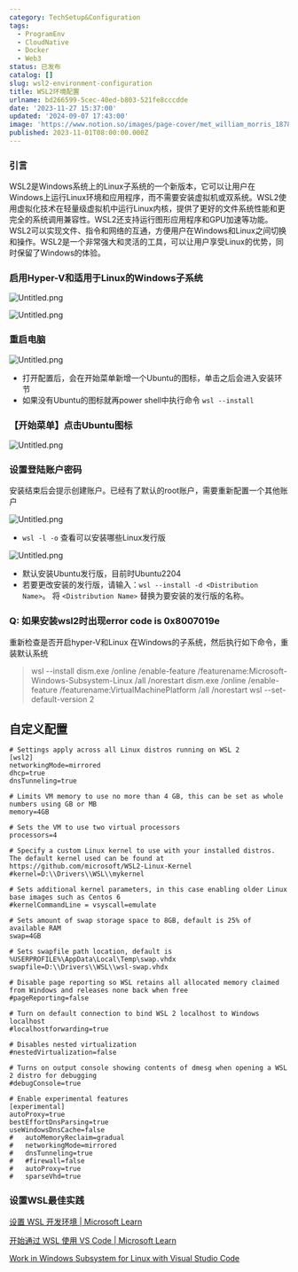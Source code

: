 ```yaml
---
category: TechSetup&Configuration
tags:
  - ProgramEnv
  - CloudNative
  - Docker
  - Web3
status: 已发布
catalog: []
slug: wsl2-environment-configuration
title: WSL2环境配置
urlname: bd266599-5cec-40ed-b803-521fe8cccdde
date: '2023-11-27 15:37:00'
updated: '2024-09-07 17:43:00'
image: 'https://www.notion.so/images/page-cover/met_william_morris_1878.jpg'
published: 2023-11-01T08:00:00.000Z
---
```


### 引言


WSL2是Windows系统上的Linux子系统的一个新版本，它可以让用户在Windows上运行Linux环境和应用程序，而不需要安装虚拟机或双系统。WSL2使用虚拟化技术在轻量级虚拟机中运行Linux内核，提供了更好的文件系统性能和更完全的系统调用兼容性。WSL2还支持运行图形应用程序和GPU加速等功能。WSL2可以实现文件、指令和网络的互通，方便用户在Windows和Linux之间切换和操作。WSL2是一个非常强大和灵活的工具，可以让用户享受Linux的优势，同时保留了Windows的体验。


### 启用Hyper-V和适用于Linux的Windows子系统


![Untitled.png](https://prod-files-secure.s3.us-west-2.amazonaws.com/5d24fe63-e567-4804-86f9-9fdc62e13082/62efe4d1-37d6-4606-a7b8-34dcd63ff38a/Untitled.png?X-Amz-Algorithm=AWS4-HMAC-SHA256&X-Amz-Content-Sha256=UNSIGNED-PAYLOAD&X-Amz-Credential=ASIAZI2LB466U6VYD5RP%2F20250410%2Fus-west-2%2Fs3%2Faws4_request&X-Amz-Date=20250410T213445Z&X-Amz-Expires=3600&X-Amz-Security-Token=IQoJb3JpZ2luX2VjEDMaCXVzLXdlc3QtMiJHMEUCIGvnpnBxr3AKMxHHRBUNfynaxePdRgiF2mmd%2F%2B5v3xS%2BAiEAz2E%2FEvrjEpB8zzlDZwjQ2d8xgY5i2pazOfx4uX8mv%2BUqiAQIrP%2F%2F%2F%2F%2F%2F%2F%2F%2F%2FARAAGgw2Mzc0MjMxODM4MDUiDEtBK09LcJ1roJh2ZSrcA80MRiMAReHJvAh1fpCsnaUE3vC3NU90curHRB%2BoXGfou8dQGc6BC2K2Nugbaf2VOTlhHf7ef2bR4qO8TV24xEna%2F0oXlXrBmPcxmFfSoFSF9SXh6MJrYGkHs%2BNl8UUElyddF7IwvgNLkGA4k9T3G%2Fz6hRiySxzLK4SP4sZuseWgrBOzP6bnDhpkROtjbw0ea5qS%2Biduj8lWtccxpwhisjXYtSZqseVMEP2rLkQcXiRCvsmYa4Z%2FCIqozRB04FJ%2FzQ1fcFADkq52B8B2e1%2F61uovfrKkixCKRMlTDH4Tkx2wM65cR3xAUQRJCOl0Z860bYvWgdMSMKXpAKHXV5z8uzeYR%2F7VkdlqX8bq3Sz%2BAPaOP%2BPefogGkhlHbYaGfjOF3ddUwM5hp6thZUZo38z4BynvKpu7jKT6dVvfMvjvNkgGtP65xezRuZJM8zFb8BXboiJGoaC6EN%2BXxaWlOhhuE%2Fneg1KOQsmVKGIKYDpYLgYRuxz0tolFCvxJ5tEx7s6V77%2Blbd3XzGE8vzpQiWqbB%2FOSWnnDmvpJmGtz%2FVxdr6LAWbkaZFMsnS1CKVes1IdeLoqqzA7mt2GM7d3dd0tl%2BDydQwNco5ROiU36jVfYYzw6QhlP%2FriKNBlQI%2FgDMKmx4L8GOqUBKCrV4DgnpFCJ0lqynREacdIVTMPpRVskHQ0YDewnUreQZGGwELQxnO7sgi3GZeew4rJytMkTMi%2BClxcVpEmexi4sLgJMN%2BtM75Fja%2FyVMZyV25%2FPJ0lr6KnV%2BKxtuQCwWOfRFVPSa%2B3H1fiVrcpUonhf%2FF%2Bt75bn8qy3tooBM4UmjgFlJwFBGHEu%2BSnf4lGj1gH9uO4wq%2BNkrm%2BBjsGIVXBNueHT&X-Amz-Signature=ecea84d76257ca296871055761821407108063e6096815ff683e425ba984c0ba&X-Amz-SignedHeaders=host&x-id=GetObject)


![Untitled.png](https://prod-files-secure.s3.us-west-2.amazonaws.com/5d24fe63-e567-4804-86f9-9fdc62e13082/74866fe6-9ce5-4055-94c5-4900f6f5ff8b/Untitled.png?X-Amz-Algorithm=AWS4-HMAC-SHA256&X-Amz-Content-Sha256=UNSIGNED-PAYLOAD&X-Amz-Credential=ASIAZI2LB466U6VYD5RP%2F20250410%2Fus-west-2%2Fs3%2Faws4_request&X-Amz-Date=20250410T213445Z&X-Amz-Expires=3600&X-Amz-Security-Token=IQoJb3JpZ2luX2VjEDMaCXVzLXdlc3QtMiJHMEUCIGvnpnBxr3AKMxHHRBUNfynaxePdRgiF2mmd%2F%2B5v3xS%2BAiEAz2E%2FEvrjEpB8zzlDZwjQ2d8xgY5i2pazOfx4uX8mv%2BUqiAQIrP%2F%2F%2F%2F%2F%2F%2F%2F%2F%2FARAAGgw2Mzc0MjMxODM4MDUiDEtBK09LcJ1roJh2ZSrcA80MRiMAReHJvAh1fpCsnaUE3vC3NU90curHRB%2BoXGfou8dQGc6BC2K2Nugbaf2VOTlhHf7ef2bR4qO8TV24xEna%2F0oXlXrBmPcxmFfSoFSF9SXh6MJrYGkHs%2BNl8UUElyddF7IwvgNLkGA4k9T3G%2Fz6hRiySxzLK4SP4sZuseWgrBOzP6bnDhpkROtjbw0ea5qS%2Biduj8lWtccxpwhisjXYtSZqseVMEP2rLkQcXiRCvsmYa4Z%2FCIqozRB04FJ%2FzQ1fcFADkq52B8B2e1%2F61uovfrKkixCKRMlTDH4Tkx2wM65cR3xAUQRJCOl0Z860bYvWgdMSMKXpAKHXV5z8uzeYR%2F7VkdlqX8bq3Sz%2BAPaOP%2BPefogGkhlHbYaGfjOF3ddUwM5hp6thZUZo38z4BynvKpu7jKT6dVvfMvjvNkgGtP65xezRuZJM8zFb8BXboiJGoaC6EN%2BXxaWlOhhuE%2Fneg1KOQsmVKGIKYDpYLgYRuxz0tolFCvxJ5tEx7s6V77%2Blbd3XzGE8vzpQiWqbB%2FOSWnnDmvpJmGtz%2FVxdr6LAWbkaZFMsnS1CKVes1IdeLoqqzA7mt2GM7d3dd0tl%2BDydQwNco5ROiU36jVfYYzw6QhlP%2FriKNBlQI%2FgDMKmx4L8GOqUBKCrV4DgnpFCJ0lqynREacdIVTMPpRVskHQ0YDewnUreQZGGwELQxnO7sgi3GZeew4rJytMkTMi%2BClxcVpEmexi4sLgJMN%2BtM75Fja%2FyVMZyV25%2FPJ0lr6KnV%2BKxtuQCwWOfRFVPSa%2B3H1fiVrcpUonhf%2FF%2Bt75bn8qy3tooBM4UmjgFlJwFBGHEu%2BSnf4lGj1gH9uO4wq%2BNkrm%2BBjsGIVXBNueHT&X-Amz-Signature=a3c5bbf62ba3d1107f05a0c0892b988cdbaa1b87ca7fd998880fffdf0516d64b&X-Amz-SignedHeaders=host&x-id=GetObject)


### 重启电脑


![Untitled.png](https://prod-files-secure.s3.us-west-2.amazonaws.com/5d24fe63-e567-4804-86f9-9fdc62e13082/ed8ca255-2fda-4c1b-9b1a-f1896300e8e7/Untitled.png?X-Amz-Algorithm=AWS4-HMAC-SHA256&X-Amz-Content-Sha256=UNSIGNED-PAYLOAD&X-Amz-Credential=ASIAZI2LB466U6VYD5RP%2F20250410%2Fus-west-2%2Fs3%2Faws4_request&X-Amz-Date=20250410T213445Z&X-Amz-Expires=3600&X-Amz-Security-Token=IQoJb3JpZ2luX2VjEDMaCXVzLXdlc3QtMiJHMEUCIGvnpnBxr3AKMxHHRBUNfynaxePdRgiF2mmd%2F%2B5v3xS%2BAiEAz2E%2FEvrjEpB8zzlDZwjQ2d8xgY5i2pazOfx4uX8mv%2BUqiAQIrP%2F%2F%2F%2F%2F%2F%2F%2F%2F%2FARAAGgw2Mzc0MjMxODM4MDUiDEtBK09LcJ1roJh2ZSrcA80MRiMAReHJvAh1fpCsnaUE3vC3NU90curHRB%2BoXGfou8dQGc6BC2K2Nugbaf2VOTlhHf7ef2bR4qO8TV24xEna%2F0oXlXrBmPcxmFfSoFSF9SXh6MJrYGkHs%2BNl8UUElyddF7IwvgNLkGA4k9T3G%2Fz6hRiySxzLK4SP4sZuseWgrBOzP6bnDhpkROtjbw0ea5qS%2Biduj8lWtccxpwhisjXYtSZqseVMEP2rLkQcXiRCvsmYa4Z%2FCIqozRB04FJ%2FzQ1fcFADkq52B8B2e1%2F61uovfrKkixCKRMlTDH4Tkx2wM65cR3xAUQRJCOl0Z860bYvWgdMSMKXpAKHXV5z8uzeYR%2F7VkdlqX8bq3Sz%2BAPaOP%2BPefogGkhlHbYaGfjOF3ddUwM5hp6thZUZo38z4BynvKpu7jKT6dVvfMvjvNkgGtP65xezRuZJM8zFb8BXboiJGoaC6EN%2BXxaWlOhhuE%2Fneg1KOQsmVKGIKYDpYLgYRuxz0tolFCvxJ5tEx7s6V77%2Blbd3XzGE8vzpQiWqbB%2FOSWnnDmvpJmGtz%2FVxdr6LAWbkaZFMsnS1CKVes1IdeLoqqzA7mt2GM7d3dd0tl%2BDydQwNco5ROiU36jVfYYzw6QhlP%2FriKNBlQI%2FgDMKmx4L8GOqUBKCrV4DgnpFCJ0lqynREacdIVTMPpRVskHQ0YDewnUreQZGGwELQxnO7sgi3GZeew4rJytMkTMi%2BClxcVpEmexi4sLgJMN%2BtM75Fja%2FyVMZyV25%2FPJ0lr6KnV%2BKxtuQCwWOfRFVPSa%2B3H1fiVrcpUonhf%2FF%2Bt75bn8qy3tooBM4UmjgFlJwFBGHEu%2BSnf4lGj1gH9uO4wq%2BNkrm%2BBjsGIVXBNueHT&X-Amz-Signature=45badc93a701be9326e46d1a2dc5f5d91623868a6f5199818a13523e3f1fb776&X-Amz-SignedHeaders=host&x-id=GetObject)

- 打开配置后，会在开始菜单新增一个Ubuntu的图标，单击之后会进入安装环节
- 如果没有Ubuntu的图标就再power shell中执行命令 `wsl --install`

### 【开始菜单】点击Ubuntu图标


![Untitled.png](https://prod-files-secure.s3.us-west-2.amazonaws.com/5d24fe63-e567-4804-86f9-9fdc62e13082/d7415a12-f453-43fe-a604-a208d85638a3/Untitled.png?X-Amz-Algorithm=AWS4-HMAC-SHA256&X-Amz-Content-Sha256=UNSIGNED-PAYLOAD&X-Amz-Credential=ASIAZI2LB466U6VYD5RP%2F20250410%2Fus-west-2%2Fs3%2Faws4_request&X-Amz-Date=20250410T213445Z&X-Amz-Expires=3600&X-Amz-Security-Token=IQoJb3JpZ2luX2VjEDMaCXVzLXdlc3QtMiJHMEUCIGvnpnBxr3AKMxHHRBUNfynaxePdRgiF2mmd%2F%2B5v3xS%2BAiEAz2E%2FEvrjEpB8zzlDZwjQ2d8xgY5i2pazOfx4uX8mv%2BUqiAQIrP%2F%2F%2F%2F%2F%2F%2F%2F%2F%2FARAAGgw2Mzc0MjMxODM4MDUiDEtBK09LcJ1roJh2ZSrcA80MRiMAReHJvAh1fpCsnaUE3vC3NU90curHRB%2BoXGfou8dQGc6BC2K2Nugbaf2VOTlhHf7ef2bR4qO8TV24xEna%2F0oXlXrBmPcxmFfSoFSF9SXh6MJrYGkHs%2BNl8UUElyddF7IwvgNLkGA4k9T3G%2Fz6hRiySxzLK4SP4sZuseWgrBOzP6bnDhpkROtjbw0ea5qS%2Biduj8lWtccxpwhisjXYtSZqseVMEP2rLkQcXiRCvsmYa4Z%2FCIqozRB04FJ%2FzQ1fcFADkq52B8B2e1%2F61uovfrKkixCKRMlTDH4Tkx2wM65cR3xAUQRJCOl0Z860bYvWgdMSMKXpAKHXV5z8uzeYR%2F7VkdlqX8bq3Sz%2BAPaOP%2BPefogGkhlHbYaGfjOF3ddUwM5hp6thZUZo38z4BynvKpu7jKT6dVvfMvjvNkgGtP65xezRuZJM8zFb8BXboiJGoaC6EN%2BXxaWlOhhuE%2Fneg1KOQsmVKGIKYDpYLgYRuxz0tolFCvxJ5tEx7s6V77%2Blbd3XzGE8vzpQiWqbB%2FOSWnnDmvpJmGtz%2FVxdr6LAWbkaZFMsnS1CKVes1IdeLoqqzA7mt2GM7d3dd0tl%2BDydQwNco5ROiU36jVfYYzw6QhlP%2FriKNBlQI%2FgDMKmx4L8GOqUBKCrV4DgnpFCJ0lqynREacdIVTMPpRVskHQ0YDewnUreQZGGwELQxnO7sgi3GZeew4rJytMkTMi%2BClxcVpEmexi4sLgJMN%2BtM75Fja%2FyVMZyV25%2FPJ0lr6KnV%2BKxtuQCwWOfRFVPSa%2B3H1fiVrcpUonhf%2FF%2Bt75bn8qy3tooBM4UmjgFlJwFBGHEu%2BSnf4lGj1gH9uO4wq%2BNkrm%2BBjsGIVXBNueHT&X-Amz-Signature=e2a46b55773cfc52eb60daefc4707c9d830971784700084b602ed1f0852bbb72&X-Amz-SignedHeaders=host&x-id=GetObject)


### 设置登陆账户密码


安装结束后会提示创建账户。已经有了默认的root账户，需要重新配置一个其他账户


![Untitled.png](https://prod-files-secure.s3.us-west-2.amazonaws.com/5d24fe63-e567-4804-86f9-9fdc62e13082/bb38a6ce-031e-4122-9787-de509d2240bf/Untitled.png?X-Amz-Algorithm=AWS4-HMAC-SHA256&X-Amz-Content-Sha256=UNSIGNED-PAYLOAD&X-Amz-Credential=ASIAZI2LB466U6VYD5RP%2F20250410%2Fus-west-2%2Fs3%2Faws4_request&X-Amz-Date=20250410T213445Z&X-Amz-Expires=3600&X-Amz-Security-Token=IQoJb3JpZ2luX2VjEDMaCXVzLXdlc3QtMiJHMEUCIGvnpnBxr3AKMxHHRBUNfynaxePdRgiF2mmd%2F%2B5v3xS%2BAiEAz2E%2FEvrjEpB8zzlDZwjQ2d8xgY5i2pazOfx4uX8mv%2BUqiAQIrP%2F%2F%2F%2F%2F%2F%2F%2F%2F%2FARAAGgw2Mzc0MjMxODM4MDUiDEtBK09LcJ1roJh2ZSrcA80MRiMAReHJvAh1fpCsnaUE3vC3NU90curHRB%2BoXGfou8dQGc6BC2K2Nugbaf2VOTlhHf7ef2bR4qO8TV24xEna%2F0oXlXrBmPcxmFfSoFSF9SXh6MJrYGkHs%2BNl8UUElyddF7IwvgNLkGA4k9T3G%2Fz6hRiySxzLK4SP4sZuseWgrBOzP6bnDhpkROtjbw0ea5qS%2Biduj8lWtccxpwhisjXYtSZqseVMEP2rLkQcXiRCvsmYa4Z%2FCIqozRB04FJ%2FzQ1fcFADkq52B8B2e1%2F61uovfrKkixCKRMlTDH4Tkx2wM65cR3xAUQRJCOl0Z860bYvWgdMSMKXpAKHXV5z8uzeYR%2F7VkdlqX8bq3Sz%2BAPaOP%2BPefogGkhlHbYaGfjOF3ddUwM5hp6thZUZo38z4BynvKpu7jKT6dVvfMvjvNkgGtP65xezRuZJM8zFb8BXboiJGoaC6EN%2BXxaWlOhhuE%2Fneg1KOQsmVKGIKYDpYLgYRuxz0tolFCvxJ5tEx7s6V77%2Blbd3XzGE8vzpQiWqbB%2FOSWnnDmvpJmGtz%2FVxdr6LAWbkaZFMsnS1CKVes1IdeLoqqzA7mt2GM7d3dd0tl%2BDydQwNco5ROiU36jVfYYzw6QhlP%2FriKNBlQI%2FgDMKmx4L8GOqUBKCrV4DgnpFCJ0lqynREacdIVTMPpRVskHQ0YDewnUreQZGGwELQxnO7sgi3GZeew4rJytMkTMi%2BClxcVpEmexi4sLgJMN%2BtM75Fja%2FyVMZyV25%2FPJ0lr6KnV%2BKxtuQCwWOfRFVPSa%2B3H1fiVrcpUonhf%2FF%2Bt75bn8qy3tooBM4UmjgFlJwFBGHEu%2BSnf4lGj1gH9uO4wq%2BNkrm%2BBjsGIVXBNueHT&X-Amz-Signature=99e524bca49202fe340c7dc98e9ec78c3a0deebf9c02a4e24b7e8356af122ef9&X-Amz-SignedHeaders=host&x-id=GetObject)

- `wsl -l -o` 查看可以安装哪些Linux发行版

![Untitled.png](https://prod-files-secure.s3.us-west-2.amazonaws.com/5d24fe63-e567-4804-86f9-9fdc62e13082/4b4e5e2f-4e13-4651-8884-559a62c38137/Untitled.png?X-Amz-Algorithm=AWS4-HMAC-SHA256&X-Amz-Content-Sha256=UNSIGNED-PAYLOAD&X-Amz-Credential=ASIAZI2LB466U6VYD5RP%2F20250410%2Fus-west-2%2Fs3%2Faws4_request&X-Amz-Date=20250410T213445Z&X-Amz-Expires=3600&X-Amz-Security-Token=IQoJb3JpZ2luX2VjEDMaCXVzLXdlc3QtMiJHMEUCIGvnpnBxr3AKMxHHRBUNfynaxePdRgiF2mmd%2F%2B5v3xS%2BAiEAz2E%2FEvrjEpB8zzlDZwjQ2d8xgY5i2pazOfx4uX8mv%2BUqiAQIrP%2F%2F%2F%2F%2F%2F%2F%2F%2F%2FARAAGgw2Mzc0MjMxODM4MDUiDEtBK09LcJ1roJh2ZSrcA80MRiMAReHJvAh1fpCsnaUE3vC3NU90curHRB%2BoXGfou8dQGc6BC2K2Nugbaf2VOTlhHf7ef2bR4qO8TV24xEna%2F0oXlXrBmPcxmFfSoFSF9SXh6MJrYGkHs%2BNl8UUElyddF7IwvgNLkGA4k9T3G%2Fz6hRiySxzLK4SP4sZuseWgrBOzP6bnDhpkROtjbw0ea5qS%2Biduj8lWtccxpwhisjXYtSZqseVMEP2rLkQcXiRCvsmYa4Z%2FCIqozRB04FJ%2FzQ1fcFADkq52B8B2e1%2F61uovfrKkixCKRMlTDH4Tkx2wM65cR3xAUQRJCOl0Z860bYvWgdMSMKXpAKHXV5z8uzeYR%2F7VkdlqX8bq3Sz%2BAPaOP%2BPefogGkhlHbYaGfjOF3ddUwM5hp6thZUZo38z4BynvKpu7jKT6dVvfMvjvNkgGtP65xezRuZJM8zFb8BXboiJGoaC6EN%2BXxaWlOhhuE%2Fneg1KOQsmVKGIKYDpYLgYRuxz0tolFCvxJ5tEx7s6V77%2Blbd3XzGE8vzpQiWqbB%2FOSWnnDmvpJmGtz%2FVxdr6LAWbkaZFMsnS1CKVes1IdeLoqqzA7mt2GM7d3dd0tl%2BDydQwNco5ROiU36jVfYYzw6QhlP%2FriKNBlQI%2FgDMKmx4L8GOqUBKCrV4DgnpFCJ0lqynREacdIVTMPpRVskHQ0YDewnUreQZGGwELQxnO7sgi3GZeew4rJytMkTMi%2BClxcVpEmexi4sLgJMN%2BtM75Fja%2FyVMZyV25%2FPJ0lr6KnV%2BKxtuQCwWOfRFVPSa%2B3H1fiVrcpUonhf%2FF%2Bt75bn8qy3tooBM4UmjgFlJwFBGHEu%2BSnf4lGj1gH9uO4wq%2BNkrm%2BBjsGIVXBNueHT&X-Amz-Signature=03c7b99fbf2eaed0ebd2c8879c8fd22324ec598c08a4ba0c9faa1212dd662a35&X-Amz-SignedHeaders=host&x-id=GetObject)

- 默认安装Ubuntu发行版，目前时Ubuntu2204
- 若要更改安装的发行版，请输入：`wsl --install -d <Distribution Name>`。 将 `<Distribution Name>` 替换为要安装的发行版的名称。

### Q: 如果安装wsl2时出现error code is 0x8007019e


重新检查是否开启hyper-V和Linux 在Windows的子系统，然后执行如下命令，重装默认系统

> wsl --install
> dism.exe /online /enable-feature /featurename:Microsoft-Windows-Subsystem-Linux /all /norestart
> dism.exe /online /enable-feature /featurename:VirtualMachinePlatform /all /norestart
> wsl --set-default-version 2

## 自定义配置


```shell
# Settings apply across all Linux distros running on WSL 2
[wsl2]
networkingMode=mirrored
dhcp=true
dnsTunneling=true

# Limits VM memory to use no more than 4 GB, this can be set as whole numbers using GB or MB
memory=4GB 

# Sets the VM to use two virtual processors
processors=4

# Specify a custom Linux kernel to use with your installed distros. The default kernel used can be found at https://github.com/microsoft/WSL2-Linux-Kernel
#kernel=D:\\Drivers\\WSL\\mykernel

# Sets additional kernel parameters, in this case enabling older Linux base images such as Centos 6
#kernelCommandLine = vsyscall=emulate

# Sets amount of swap storage space to 8GB, default is 25% of available RAM
swap=4GB

# Sets swapfile path location, default is %USERPROFILE%\AppData\Local\Temp\swap.vhdx
swapfile=D:\\Drivers\\WSL\\wsl-swap.vhdx

# Disable page reporting so WSL retains all allocated memory claimed from Windows and releases none back when free
#pageReporting=false

# Turn on default connection to bind WSL 2 localhost to Windows localhost
#localhostforwarding=true

# Disables nested virtualization
#nestedVirtualization=false

# Turns on output console showing contents of dmesg when opening a WSL 2 distro for debugging
#debugConsole=true

# Enable experimental features
[experimental]
autoProxy=true
bestEffortDnsParsing=true
useWindowsDnsCache=false
#   autoMemoryReclaim=gradual
#   networkingMode=mirrored
#   dnsTunneling=true
#   #firewall=false
#   autoProxy=true
#   sparseVhd=true
```


### 设置WSL最佳实践


[设置 WSL 开发环境 | Microsoft Learn](https://learn.microsoft.com/zh-cn/windows/wsl/setup/environment#set-up-your-linux-username-and-password)


[开始通过 WSL 使用 VS Code | Microsoft Learn](https://learn.microsoft.com/zh-cn/windows/wsl/tutorials/wsl-vscode)


[Work in Windows Subsystem for Linux with Visual Studio Code](https://code.visualstudio.com/docs/remote/wsl-tutorial)

